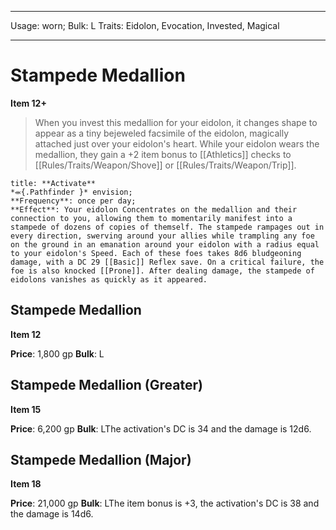 
---
Usage: worn;
Bulk: L
Traits: Eidolon, Evocation, Invested, Magical

---

# Stampede Medallion

**Item 12+**

> When you invest this medallion for your eidolon, it changes shape to appear as a tiny bejeweled facsimile of the eidolon, magically attached just over your eidolon's heart. While your eidolon wears the medallion, they gain a +2 item bonus to [[Athletics]] checks to [[Rules/Traits/Weapon/Shove]] or [[Rules/Traits/Weapon/Trip]].

```ad-embed-ability
title: **Activate**
*⬺{.Pathfinder }* envision; 
**Frequency**: once per day;
**Effect**: Your eidolon Concentrates on the medallion and their connection to you, allowing them to momentarily manifest into a stampede of dozens of copies of themself. The stampede rampages out in every direction, swerving around your allies while trampling any foe on the ground in an emanation around your eidolon with a radius equal to your eidolon's Speed. Each of these foes takes 8d6 bludgeoning damage, with a DC 29 [[Basic]] Reflex save. On a critical failure, the foe is also knocked [[Prone]]. After dealing damage, the stampede of eidolons vanishes as quickly as it appeared.

```

## Stampede Medallion

**Item 12**

**Price**: 1,800 gp
**Bulk**: L

## Stampede Medallion (Greater)

**Item 15**

**Price**: 6,200 gp
**Bulk**: LThe activation's DC is 34 and the damage is 12d6.

## Stampede Medallion (Major)

**Item 18**

**Price**: 21,000 gp
**Bulk**: LThe item bonus is +3, the activation's DC is 38 and the damage is 14d6.
